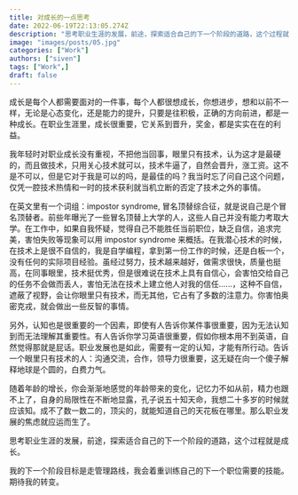 ```yaml
---
title: 对成长的一点思考
date: 2022-06-19T22:13:05.274Z
description: "思考职业生涯的发展，前途，探索适合自己的下一个阶段的道路，这个过程就是成长"
image: "images/posts/05.jpg"
categories: ["Work"]
authors: ["siven"]
tags: ["Work",]
draft: false
---
```


成长是每个人都需要面对的一件事，每个人都很想成长，你想进步，想和以前不一样，无论是心态变化，还是能力的提升，只要是往积极，正确的方向前进，都是一种成长。在职业生涯里，成长很重要，它关系到晋升，奖金，都是实实在在的利益。

我年轻时对职业成长没有重视，不把他当回事，眼里只有技术，认为这才是最硬的，而且做技术，只用关心技术就可以，技术牛逼了，自然会晋升，涨工资。这不是不可以，但是它对于我是可以的吗，是最佳的吗？我当时忘了问自己这个问题，仅凭一腔技术热情和一时的技术获利就当机立断的否定了技术之外的事情。

在英文里有一个词组：impostor syndrome, 冒名顶替综合征，就是说自己是个冒名顶替者。前些年曝光了一些冒名顶替上大学的人，这些人自己并没有能力考取大学。在工作中，如果自我怀疑，觉得自己不能胜任当前职位，缺乏自信，追求完美，害怕失败等现象可以用 impostor syndrome 来概括。在我潜心技术的时候，在技术上是很不自信的，我是自学编程，拿到第一份工作的时候，还是白板一个，没有任何的实际项目经验。虽经过努力，技术越来越好，做需求很快，质量也挺高，在同事眼里，技术挺优秀，但是很难说在技术上具有自信心，会害怕交给自己的任务不会做而丢人，害怕无法在技术上建立他人对我的信任......，这种不自信，遮蔽了视野，会让你眼里只有技术，而无其他，它占有了多数的注意力。你害怕奥密克戎，就会做出一些反智的事情。

另外，认知也是很重要的一个因素，即使有人告诉你某件事很重要，因为无法认知到而无法理解其重要性。有人告诉你学习英语很重要，假如你根本用不到英语，自然觉得那就是屁话。职业发展也是如此，需要有一定的认知，才能有所行动。告诉一个眼里只有技术的人：沟通交流，合作，领导力很重要，这无疑在向一个傻子解释地球是个圆的，白费力气。

随着年龄的增长，你会渐渐地感觉的年龄带来的变化，记忆力不如从前，精力也跟不上了，自身的局限性在不断地显露，孔子说五十知天命，我想二十多岁的时候就应该知。成不了数一数二的，顶尖的，就能知道自己的天花板在哪里。那么职业发展的焦虑就应运而生了。

思考职业生涯的发展，前途，探索适合自己的下一个阶段的道路，这个过程就是成长。

我的下一个阶段目标是走管理路线，我会着重训练自己的下一个职位需要的技能。期待我的转变。
